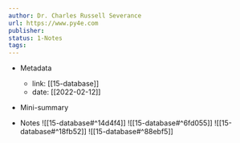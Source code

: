 ```yaml
---
author: Dr. Charles Russell Severance
url: https://www.py4e.com
publisher: 
status: 1-Notes
tags: 
---
```

- Metadata
	- link: [[15-database]]
	- date: [[2022-02-12]]
- Mini-summary

- Notes
![[15-database#^14d4f4]]
![[15-database#^6fd055]]
![[15-database#^18fb52]]
![[15-database#^88ebf5]]